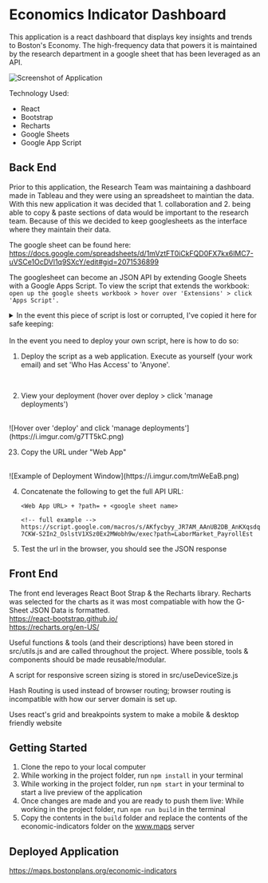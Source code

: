 # Economics Indicator Dashboard
This application is a react dashboard that displays key insights and trends to Boston's Economy. The high-frequency data that powers it is maintained by the research department in a google sheet that has been leveraged as an API. 

![Screenshot of Application](https://i.imgur.com/yftst1X.png)

Technology Used:
* React
* Bootstrap
* Recharts
* Google Sheets
* Google App Script

## Back End
Prior to this application, the Research Team was maintaining a dashboard made in Tableau and they were using an spreadsheet to maintian the data. With this new application it was decided that 1. collaboration and 2. being able to copy & paste sections of data would be important to the research team. Because of this we decided to keep googlesheets as the interface where they maintain their data.

The google sheet can be found here: https://docs.google.com/spreadsheets/d/1mVztFT0iCkFQD0FX7kx6lMC7-uVSCe1OcDVl1q9SXcY/edit#gid=2071536899

The googlesheet can become an JSON API by extending Google Sheets with a Google Apps Script. To view the script that extends the workbook: `open up the google sheets workbook > hover over 'Extensions' > click 'Apps Script'. `
<details>
    <summary> In the event this piece of script is lost or corrupted, I've copied it here for safe keeping:</summary>

    ```
    function json(sheetName) {
    const spreadsheet = SpreadsheetApp.getActiveSpreadsheet()
    const sheet = spreadsheet.getSheetByName(sheetName)
    const data = sheet.getDataRange().getValues()
    const jsonData = convertToJson(data)
    return ContentService
            .createTextOutput(JSON.stringify(jsonData))
            .setMimeType(ContentService.MimeType.JSON)
    }

    function convertToJson(data) {
    const headers = data[0]
    const raw_data = data.slice(1,)
    let json = []
    raw_data.forEach(d => {
        let object = {}
        for (let i = 0; i < headers.length; i++) {
            object[headers[i]] = d[i]
        }
        json.push(object)
    });
    return json
    }

    function doGet(e) {
    const path = e.parameter.path
    return json(path)
    }
    ```
</details>
<br>
In the event you need to deploy your own script, here is how to do so: 

1. Deploy the script as a web application. Execute as yourself (your work email) and set 'Who Has Access' to 'Anyone'.
<br>

2. View your deployment (hover over deploy > click 'manage deployments')
<br>
    ![Hover over 'deploy' and click 'manage deployments'](https://i.imgur.com/g7TT5kC.png)

23. Copy the URL under "Web App"
<br>
    ![Example of Deployment Window](https://i.imgur.com/tmWeEaB.png)

4. Concatenate the following to get the full API URL:
    ```
    <Web App URL> + ?path= + <google sheet name>

    <!-- full example -->
    https://script.google.com/macros/s/AKfycbyy_JR7AM_AAnUB2DB_AnKXqsdqlIPJoBc-7CKW-S2In2_OslstV1XSz0Ex2MWobh9w/exec?path=LaborMarket_PayrollEst
    ```
5. Test the url in the browser, you should see the JSON response
## Front End
The front end leverages React Boot Strap & the Recharts library. Recharts was selected for the charts as it was most compatiable with how the G-Sheet JSON Data is formatted.
<br>
https://react-bootstrap.github.io/
<br>
https://recharts.org/en-US/

Useful functions & tools (and their descriptions) have been stored in src/utils.js and are called throughout the project. Where possible, tools & components should be made reusable/modular.

A script for responsive screen sizing is stored in src/useDeviceSize.js

Hash Routing is used instead of browser routing; browser routing is incompatible with how our server domain is set up.

Uses react's grid and breakpoints system to make a mobile & desktop friendly website
## Getting Started
1. Clone the repo to your local computer
2. While working in the project folder, run `npm install` in your terminal
3. While working in the project folder, run `npm start` in your terminal to start a live preview of the application
4. Once changes are made and you are ready to push them live: While working in the project folder, run `npm run build` in the terminal
5. Copy the contents in the `build` folder and replace the contents of the economic-indicators folder on the www.maps server


## Deployed Application
https://maps.bostonplans.org/economic-indicators

